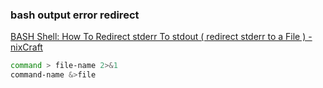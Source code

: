### bash output error redirect


[BASH Shell: How To Redirect stderr To stdout ( redirect stderr to a File ) - nixCraft](https://www.cyberciti.biz/faq/redirecting-stderr-to-stdout/ "BASH Shell: How To Redirect stderr To stdout ( redirect stderr to a File ) - nixCraft")


 

```bash
command > file-name 2>&1
command-name &>file

```
